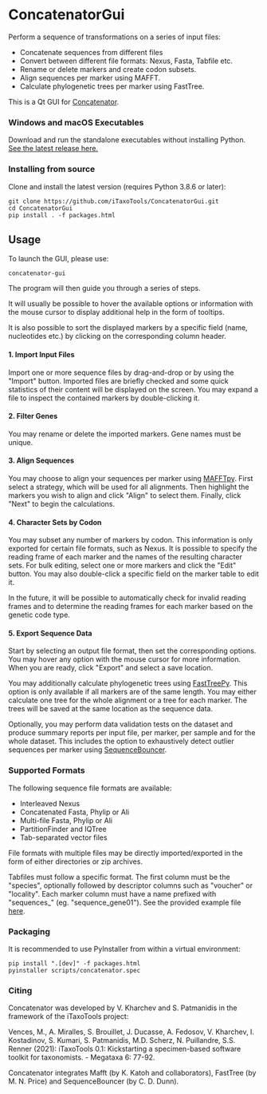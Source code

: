 # ConcatenatorGui

Perform a sequence of transformations on a series of input files:

* Concatenate sequences from different files
* Convert between different file formats: Nexus, Fasta, Tabfile etc.
* Rename or delete markers and create codon subsets.
* Align sequences per marker using MAFFT.
* Calculate phylogenetic trees per marker using FastTree.

This is a Qt GUI for [Concatenator](https://github.com/iTaxoTools/concatenator).


### Windows and macOS Executables
Download and run the standalone executables without installing Python.</br>
[See the latest release here.](https://github.com/iTaxoTools/ConcatenatorGui/releases/latest)


### Installing from source
Clone and install the latest version (requires Python 3.8.6 or later):
```
git clone https://github.com/iTaxoTools/ConcatenatorGui.git
cd ConcatenatorGui
pip install . -f packages.html
```


## Usage
To launch the GUI, please use:
```
concatenator-gui
```

The program will then guide you through a series of steps.

It will usually be possible to hover the available options or information with the mouse cursor to display additional help in the form of tooltips.

It is also possible to sort the displayed markers by a specific field (name, nucleotides etc.) by clicking on the corresponding column header.


#### 1. Import Input Files

Import one or more sequence files by drag-and-drop or by using the "Import" button. Imported files are briefly checked and some quick statistics of their content will be displayed on the screen. You may expand a file to inspect the contained markers by double-clicking it.


#### 2. Filter Genes

You may rename or delete the imported markers. Gene names must be unique.


#### 3. Align Sequences

You may choose to align your sequences per marker using [MAFFTpy](https://github.com/iTaxoTools/MAFFTpy). First select a strategy, which will be used for all alignments. Then highlight the markers you wish to align and click "Align" to select them. Finally, click "Next" to begin the calculations.


#### 4. Character Sets by Codon

You may subset any number of markers by codon. This information is only exported for certain file formats, such as Nexus. It is possible to specify the reading frame of each marker and the names of the resulting character sets. For bulk editing, select one or more markers and click the "Edit" button. You may also double-click a specific field on the marker table to edit it.

In the future, it will be possible to automatically check for invalid reading frames and to determine the reading frames for each marker based on the genetic code type.


#### 5. Export Sequence Data

Start by selecting an output file format, then set the corresponding options. You may hover any option with the mouse cursor for more information. When you are ready, click "Export" and select a save location.

You may additionally calculate phylogenetic trees using [FastTreePy](https://github.com/iTaxoTools/FastTreePy). This option is only available if all markers are of the same length. You may either calculate one tree for the whole alignment or a tree for each marker. The trees will be saved at the same location as the sequence data.

Optionally, you may perform data validation tests on the dataset and produce summary reports per input file, per marker, per sample and for the whole dataset. This includes the option to exhaustively detect outlier sequences per marker using [SequenceBouncer](https://github.com/iTaxoTools/SequenceBouncer).


### Supported Formats

The following sequence file formats are available:

* Interleaved Nexus
* Concatenated Fasta, Phylip or Ali
* Multi-file Fasta, Phylip or Ali
* PartitionFinder and IQTree
* Tab-separated vector files

File formats with multiple files may be directly imported/exported in the form of either directories or zip archives.

Tabfiles must follow a specific format. The first column must be the "species", optionally followed by descriptor columns such as "voucher" or "locality". Each marker column must have a name prefixed with "sequences_" (eg. "sequence_gene01"). See the provided example file [here](examples/test_tabfile.tab).


### Packaging

It is recommended to use PyInstaller from within a virtual environment:
```
pip install ".[dev]" -f packages.html
pyinstaller scripts/concatenator.spec
```


### Citing

Concatenator was developed by V. Kharchev and S. Patmanidis in the framework of the iTaxoTools project:

Vences, M., A. Miralles, S. Brouillet, J. Ducasse, A. Fedosov, V. Kharchev, I. Kostadinov, S. Kumari, S. Patmanidis, M.D. Scherz, N. Puillandre, S.S. Renner (2021):
iTaxoTools 0.1: Kickstarting a specimen-based software toolkit for taxonomists. - Megataxa 6: 77-92.

Concatenator integrates Mafft (by K. Katoh and collaborators), FastTree (by M. N. Price) and SequenceBouncer (by C. D. Dunn).
